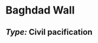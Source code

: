 <!--
West Longitude: 44.3559
North Latitude: 33.3897
East Longitude: 44.3947
South Latitude: 33.3641
-->

# Baghdad Wall
## _Type:_ Civil pacification
